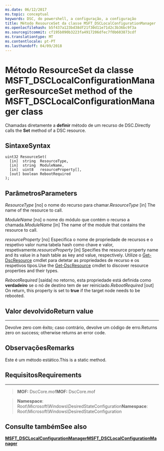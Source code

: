 ```yaml
---
ms.date: 06/12/2017
ms.topic: conceptual
keywords: DSC, do powershell, a configuração, a configuração
title: Método ResourceSet da classe MSFT_DSCLocalConfigurationManager
ms.openlocfilehash: b5f437a123bd38df21f30d11e71d2c3b36bc9f3a
ms.sourcegitcommit: cf195b090b3223fa4917206dfec7f0b603873cdf
ms.translationtype: MT
ms.contentlocale: pt-PT
ms.lasthandoff: 04/09/2018
---
```

# <a name="resourceset-method-of-the-msftdsclocalconfigurationmanager-class"></a><span data-ttu-id="c237e-103">Método ResourceSet da classe MSFT_DSCLocalConfigurationManager</span><span class="sxs-lookup"><span data-stu-id="c237e-103">ResourceSet method of the MSFT_DSCLocalConfigurationManager class</span></span>

<span data-ttu-id="c237e-104">Chamadas diretamente a **definir** método de um recurso de DSC.</span><span class="sxs-lookup"><span data-stu-id="c237e-104">Directly calls the **Set** method of a DSC resource.</span></span>

<a name="syntax"></a><span data-ttu-id="c237e-105">Sintaxe</span><span class="sxs-lookup"><span data-stu-id="c237e-105">Syntax</span></span>
------

```mof
uint32 ResourceSet(
  [in]  string  ResourceType,
  [in]  string  ModuleName,
  [in]  uint8   resourceProperty[],
  [out] boolean RebootRequired
);
```

<a name="parameters"></a><span data-ttu-id="c237e-106">Parâmetros</span><span class="sxs-lookup"><span data-stu-id="c237e-106">Parameters</span></span>
----------

<span data-ttu-id="c237e-107">*ResourceType* \[no\] o nome do recurso para chamar.</span><span class="sxs-lookup"><span data-stu-id="c237e-107">*ResourceType* \[in\] The name of the resource to call.</span></span>

<span data-ttu-id="c237e-108">*ModuleName* \[no\] o nome do módulo que contém o recurso a chamada.</span><span class="sxs-lookup"><span data-stu-id="c237e-108">*ModuleName* \[in\] The name of the module that contains the resource to call.</span></span>

<span data-ttu-id="c237e-109">*resourceProperty* \[no\] Especifica o nome de propriedade de recursos e o respetivo valor numa tabela hash como chave e valor, respetivamente.</span><span class="sxs-lookup"><span data-stu-id="c237e-109">*resourceProperty* \[in\] Specifies the resource property name and its value in a hash table as key and value, respectively.</span></span> <span data-ttu-id="c237e-110">Utilize o [Get-DscResource](https://technet.microsoft.com/library/dn521625.aspx) cmdlet para detetar as propriedades de recurso e os respetivos tipos.</span><span class="sxs-lookup"><span data-stu-id="c237e-110">Use the [Get-DscResource](https://technet.microsoft.com/library/dn521625.aspx) cmdlet to discover resource properties and their types.</span></span>

<span data-ttu-id="c237e-111">*RebootRequired* \[saída\] no retorno, esta propriedade está definida como **verdadeiro** se o nó de destino tem de ser reiniciado.</span><span class="sxs-lookup"><span data-stu-id="c237e-111">*RebootRequired* \[out\] On return, this property is set to **true** if the target node needs to be rebooted.</span></span>

## <a name="return-value"></a><span data-ttu-id="c237e-112">Valor devolvido</span><span class="sxs-lookup"><span data-stu-id="c237e-112">Return value</span></span>
------------

<span data-ttu-id="c237e-113">Devolve zero com êxito; caso contrário, devolve um código de erro.</span><span class="sxs-lookup"><span data-stu-id="c237e-113">Returns zero on success; otherwise returns an error code.</span></span>

## <a name="remarks"></a><span data-ttu-id="c237e-114">Observações</span><span class="sxs-lookup"><span data-stu-id="c237e-114">Remarks</span></span>

<span data-ttu-id="c237e-115">Este é um método estático.</span><span class="sxs-lookup"><span data-stu-id="c237e-115">This is a static method.</span></span>

## <a name="requirements"></a><span data-ttu-id="c237e-116">Requisitos</span><span class="sxs-lookup"><span data-stu-id="c237e-116">Requirements</span></span>
------------
><span data-ttu-id="c237e-117">**MOF:** DscCore.mof</span><span class="sxs-lookup"><span data-stu-id="c237e-117">**MOF:** DscCore.mof</span></span>

><span data-ttu-id="c237e-118">**Namespace**: Root\Microsoft\Windows\DesiredStateConfiguration</span><span class="sxs-lookup"><span data-stu-id="c237e-118">**Namespace**: Root\Microsoft\Windows\DesiredStateConfiguration</span></span>


## <a name="see-also"></a><span data-ttu-id="c237e-119">Consulte também</span><span class="sxs-lookup"><span data-stu-id="c237e-119">See also</span></span>


[<span data-ttu-id="c237e-120">**MSFT_DSCLocalConfigurationManager**</span><span class="sxs-lookup"><span data-stu-id="c237e-120">**MSFT_DSCLocalConfigurationManager**</span></span>](msft-dsclocalconfigurationmanager.md)
